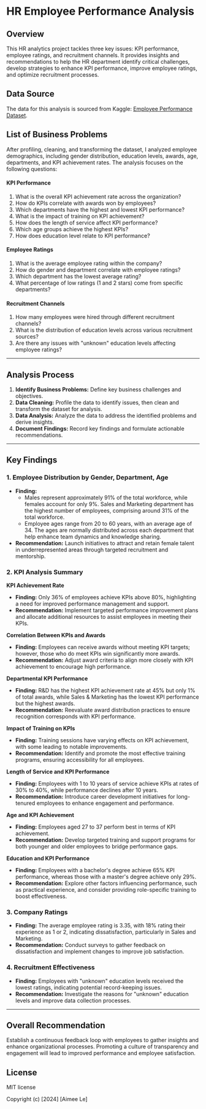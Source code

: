 # HR Employee Performance Analysis

## Overview

This HR analytics project tackles three key issues: KPI performance, employee ratings, and recruitment channels. It provides insights and recommendations to help the HR department identify critical challenges, develop strategies to enhance KPI performance, improve employee ratings, and optimize recruitment processes.

## Data Source

The data for this analysis is sourced from Kaggle: [Employee Performance Dataset](https://www.kaggle.com/datasets/sanjanchaudhari/employees-performance-for-hr-analytics).

## List of Business Problems

After profiling, cleaning, and transforming the dataset, I analyzed employee demographics, including gender distribution, education levels, awards, age, departments, and KPI achievement rates. The analysis focuses on the following questions:

#### KPI Performance
1. What is the overall KPI achievement rate across the organization?
2. How do KPIs correlate with awards won by employees?
3. Which departments have the highest and lowest KPI performance?
4. What is the impact of training on KPI achievement?
5. How does the length of service affect KPI performance?
6. Which age groups achieve the highest KPIs?
7. How does education level relate to KPI performance?

#### Employee Ratings
1. What is the average employee rating within the company?
2. How do gender and department correlate with employee ratings?
3. Which department has the lowest average rating?
4. What percentage of low ratings (1 and 2 stars) come from specific departments?

#### Recruitment Channels
1. How many employees were hired through different recruitment channels?
2. What is the distribution of education levels across various recruitment sources? 
3. Are there any issues with "unknown" education levels affecting employee ratings?

---

## Analysis Process

1. **Identify Business Problems:** Define key business challenges and objectives.
2. **Data Cleaning:** Profile the data to identify issues, then clean and transform the dataset for analysis.
3. **Data Analysis:** Analyze the data to address the identified problems and derive insights.
4. **Document Findings:** Record key findings and formulate actionable recommendations.

---

## Key Findings

### 1. Employee Distribution by Gender, Department, Age
   - **Finding:**
      - Males represent approximately 91% of the total workforce, while females account for only 9%. Sales and Marketing department has the highest number of employees, comprising around 31% of the total workforce.
      - Employee ages range from 20 to 60 years, with an average age of 34. The ages are normally distributed across each department that help enhance team dynamics and knowledge sharing.
   - **Recommendation:** Launch initiatives to attract and retain female talent in underrepresented areas through targeted recruitment and mentorship.

### 2. KPI Analysis Summary
**KPI Achievement Rate**
   - **Finding:** Only 36% of employees achieve KPIs above 80%, highlighting a need for improved performance management and support.
   - **Recommendation:** Implement targeted performance improvement plans and allocate additional resources to assist employees in meeting their KPIs.

**Correlation Between KPIs and Awards**
   - **Finding:** Employees can receive awards without meeting KPI targets; however, those who do meet KPIs win significantly more awards.
   - **Recommendation:** Adjust award criteria to align more closely with KPI achievement to encourage high performance.

**Departmental KPI Performance**
   - **Finding:** R&D has the highest KPI achievement rate at 45% but only 1% of total awards, while Sales & Marketing has the lowest KPI performance but the highest awards.
   - **Recommendation:** Reevaluate award distribution practices to ensure recognition corresponds with KPI performance.

**Impact of Training on KPIs**
   - **Finding:** Training sessions have varying effects on KPI achievement, with some leading to notable improvements.
   - **Recommendation:** Identify and promote the most effective training programs, ensuring accessibility for all employees.

**Length of Service and KPI Performance**
   - **Finding:** Employees with 1 to 10 years of service achieve KPIs at rates of 30% to 40%, while performance declines after 10 years.
   - **Recommendation:** Introduce career development initiatives for long-tenured employees to enhance engagement and performance.

**Age and KPI Achievement**
   - **Finding:** Employees aged 27 to 37 perform best in terms of KPI achievement.
   - **Recommendation:** Develop targeted training and support programs for both younger and older employees to bridge performance gaps.

**Education and KPI Performance**
   - **Finding:** Employees with a bachelor's degree achieve 65% KPI performance, whereas those with a master's degree achieve only 29%.
   - **Recommendation:** Explore other factors influencing performance, such as practical experience, and consider providing role-specific training to boost effectiveness.

### 3. Company Ratings
   - **Finding:** The average employee rating is 3.35, with 18% rating their experience as 1 or 2, indicating dissatisfaction, particularly in Sales and Marketing.  
   - **Recommendation:** Conduct surveys to gather feedback on dissatisfaction and implement changes to improve job satisfaction.

### 4. Recruitment Effectiveness
   - **Finding:** Employees with "unknown" education levels received the lowest ratings, indicating potential record-keeping issues.  
   - **Recommendation:** Investigate the reasons for "unknown" education levels and improve data collection processes.

---

## Overall Recommendation

Establish a continuous feedback loop with employees to gather insights and enhance organizational processes. Promoting a culture of transparency and engagement will lead to improved performance and employee satisfaction.

## License

MIT license

Copyright (c) [2024] [Aimee Le]
